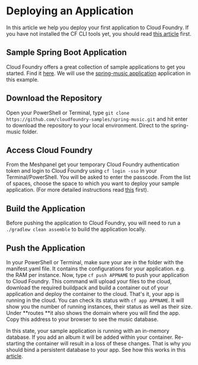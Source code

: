 # Deploying an Application

In this article we help you deploy your first application to Cloud Foundry. If you have not installed the CF CLI tools yet, you should read [this article](https://meshcloud.gitbooks.io/meshcloud/content/paas/cloud-foundry-cli-access.html) first.

## Sample Spring Boot Application

Cloud Foundry offers a great collection of sample applications to get you started. Find it [here](https://github.com/cloudfoundry-samples). We will use the [spring-music application](https://github.com/cloudfoundry-samples/spring-music) application in this example.

## Download the Repository

Open your PowerShell or Terminal, type `git clone https://github.com/cloudfoundry-samples/spring-music.git` and hit enter to download the repository to your local environment. Direct to the spring-music folder.

## Access Cloud Foundry

From the Meshpanel get your temporary Cloud Foundry authentication token and login to Cloud Foundry using `cf login -sso` in your Terminal/PowerShell. You will be asked to enter the passcode. From the list of spaces, choose the space to which you want to deploy your sample application. \(For more detailed instructions read [this](https://meshcloud.gitbooks.io/meshcloud/content/paas/cloud-foundry-cli-access.html) first\).

## Build the Application

Before pushing the application to Cloud Foundry, you will need to run a `./gradlew clean assemble` to build the application locally.

## Push the Application

In your PowerShell or Terminal, make sure your are in the folder with the manifest.yaml file. It contains the configurations for your application. e.g. the RAM per instance. Now, type `cf push APPNAME` to push your application to Cloud Foundry.  This command will upload your files to the cloud, download the required buildpack and build a container out of your application and deploy the container to the cloud. That's it, your app is running in the cloud. You can check its status with `cf app APPNAME`. It will show you the number of running instances, their status as well as their size. Under **routes **it also shows the domain where you will find the app. Copy this address to your browser to see the music database.

In this state, your sample application is running with an in-memory database. If you add an album it will be added within your container. Re-starting the container will result in a loss of these changes. That is why you should bind a persistent database to your app. See how this works in this [article](https://meshcloud.gitbooks.io/meshcloud/content/paas/services/creating-a-service.html).

